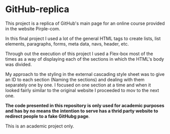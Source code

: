 # GitHub-replica
This project is a replica of GitHub's main page for an online course provided in the website Pirple-com.

In this final project I used a lot of the general HTML tags to create lists, list elements, paragraphs, forms, meta data, navs, header, etc.

Through out the execution of this project I used a Flex-box most of the times as a way of displaying each of the sections in which the HTML's body was divided.

My approach to the styling in the external cascading style sheet was to give an ID to each section (Naming the sections) and dealing with them separately one by one. I focused on one section at a time and when it looked fairly similar to the original website I proceeded to mov to the next one.

<strong>The code presented in this repository is only used for academic purposes and has by no means the intention to serve has a thrid party website to redirect people to a fake GitHubg page</strong>.

This is an academic project only.
